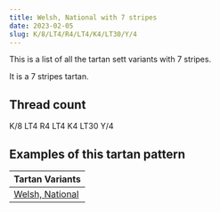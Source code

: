 ```yaml
---
title: Welsh, National with 7 stripes
date: 2023-02-05
slug: K/8/LT4/R4/LT4/K4/LT30/Y/4
---
```

This is a list of all the tartan sett variants with 7 stripes.

It is a 7 stripes tartan.


## Thread count
K/8 LT4 R4 LT4 K4 LT30 Y/4

## Examples of this tartan pattern

| Tartan Variants |
|---------------|
| [Welsh, National](/variants/k/8/lt4/r4/lt4/k4/lt30/y/4-k000000-lt906030-rc00000-yf0c000)||
